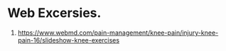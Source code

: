 # Web Excersies.

1. https://www.webmd.com/pain-management/knee-pain/injury-knee-pain-16/slideshow-knee-exercises
